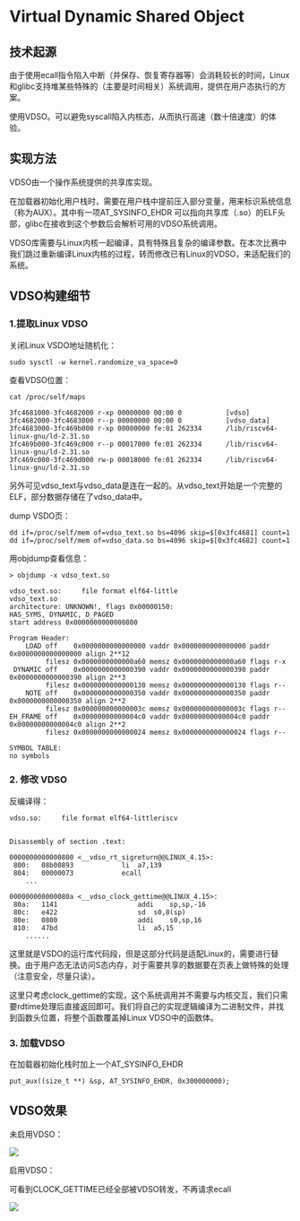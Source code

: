 # Virtual Dynamic Shared Object



## 技术起源

由于使用ecall指令陷入中断（并保存、恢复寄存器等）会消耗较长的时间，Linux和glibc支持堆某些特殊的（主要是时间相关）系统调用，提供在用户态执行的方案。

使用VDSO。可以避免syscall陷入内核态，从而执行高速（数十倍速度）的体验。



## 实现方法

VDSO由一个操作系统提供的共享库实现。

在加载器初始化用户栈时，需要在用户栈中提前压入部分变量，用来标识系统信息（称为AUX）。其中有一项AT_SYSINFO_EHDR 可以指向共享库（.so）的ELF头部，glibc在接收到这个参数后会解析可用的VDSO系统调用。

VDSO库需要与Linux内核一起编译，具有特殊且复杂的编译参数。在本次比赛中我们跳过重新编译Linux内核的过程，转而修改已有Linux的VDSO，来适配我们的系统。



## VDSO构建细节

### 1.提取Linux VDSO

关闭Linux VSDO地址随机化：

```
sudo sysctl -w kernel.randomize_va_space=0
```

查看VDSO位置：

```
cat /proc/self/maps

3fc4681000-3fc4682000 r-xp 00000000 00:00 0           [vdso]
3fc4682000-3fc4683000 r--p 00000000 00:00 0           [vdso_data]
3fc4683000-3fc469b000 r-xp 00000000 fe:01 262334      /lib/riscv64-linux-gnu/ld-2.31.so
3fc469b000-3fc469c000 r--p 00017000 fe:01 262334      /lib/riscv64-linux-gnu/ld-2.31.so
3fc469c000-3fc469d000 rw-p 00018000 fe:01 262334      /lib/riscv64-linux-gnu/ld-2.31.so
```

另外可见vdso_text与vdso_data是连在一起的。从vdso_text开始是一个完整的ELF，部分数据存储在了vdso_data中。

dump VSDO页：

```
dd if=/proc/self/mem of=vdso_text.so bs=4096 skip=$[0x3fc4681] count=1
dd if=/proc/self/mem of=vdso_data.so bs=4096 skip=$[0x3fc4682] count=1
```

用objdump查看信息：

```
> objdump -x vdso_text.so

vdso_text.so:     file format elf64-little
vdso_text.so
architecture: UNKNOWN!, flags 0x00000150:
HAS_SYMS, DYNAMIC, D_PAGED
start address 0x0000000000000800

Program Header:
    LOAD off    0x0000000000000000 vaddr 0x0000000000000000 paddr 0x0000000000000000 align 2**12
         filesz 0x0000000000000a60 memsz 0x0000000000000a60 flags r-x
 DYNAMIC off    0x0000000000000390 vaddr 0x0000000000000390 paddr 0x0000000000000390 align 2**3
         filesz 0x0000000000000130 memsz 0x0000000000000130 flags r--
    NOTE off    0x0000000000000350 vaddr 0x0000000000000350 paddr 0x0000000000000350 align 2**2
         filesz 0x000000000000003c memsz 0x000000000000003c flags r--
EH_FRAME off    0x00000000000004c0 vaddr 0x00000000000004c0 paddr 0x00000000000004c0 align 2**2
         filesz 0x0000000000000024 memsz 0x0000000000000024 flags r--

SYMBOL TABLE:
no symbols

```

### 2. 修改 VDSO

反编译得：

```
vdso.so:     file format elf64-littleriscv


Disassembly of section .text:

0000000000000800 <__vdso_rt_sigreturn@@LINUX_4.15>:
 800:	08b00893          	li	a7,139
 804:	00000073          	ecall
	...

000000000000080a <__vdso_clock_gettime@@LINUX_4.15>:
 80a:	1141                	addi	sp,sp,-16
 80c:	e422                	sd	s0,8(sp)
 80e:	0800                	addi	s0,sp,16
 810:	47bd                	li	a5,15
    ......
```

这里就是VSDO的运行库代码段，但是这部分代码是适配Linux的，需要进行替换。由于用户态无法访问S态内存，对于需要共享的数据要在页表上做特殊的处理（注意安全，尽量只读）。

这里只考虑clock_gettime的实现，这个系统调用并不需要与内核交互，我们只需要rdtime处理后直接返回即可。我们将自己的实现逻辑编译为二进制文件，并找到函数头位置，将整个函数覆盖掉Linux VDSO中的函数体。

### 3. 加载VDSO

在加载器初始化栈时加上一个AT_SYSINFO_EHDR

```
put_aux((size_t **) &sp, AT_SYSINFO_EHDR, 0x300000000);
```



## VDSO效果

未启用VDSO：

![](D:\Project\syscore\doc\assets\vdso.jpg)

启用VDSO：

可看到CLOCK_GETTIME已经全部被VDSO转发，不再请求ecall

![](D:\Project\syscore\doc\assets\no-vdso.jpg)
